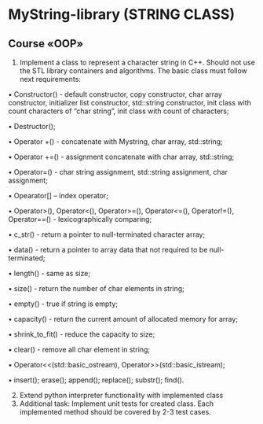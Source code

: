 # MyString-library (STRING CLASS)
## Course «OOP»

1.	Implement a class to represent a character string in C++. Should not use the STL library containers and algorithms. The basic class must follow next requirements:

•	Constructor() - default constructor, copy constructor, char array constructor, initializer list constructor, std::string constructor, init class with count characters of “char string”, init class with count of characters;

•	Destructor();

•	Operator +() - concatenate with Mystring, char array, std::string;

•	Operator +=() - assignment concatenate with char array, std::string;

•	Operator=() - char string assignment, std::string assignment, char assignment;

•	Opearator[] – index operator;

•	Operator>(), Operator<(), Operator>=(), Operator<=(), Operator!=(), Operator==() - lexicographically comparing;

•	c_str() - return a pointer to null-terminated character array;

•	data()	 - return a pointer to array data that not required to be null-terminated;

•	length() 	- same as size;

•	size() - return the number of char elements in string;

•	empty() - true if string is empty;

•	capacity() - return the current amount of allocated memory for array;

•	shrink_to_fit() - reduce the capacity to size;

•	clear() - remove all char element in string;

•	Operator<<(std::basic_ostream), Operator>>(std::basic_istream);

•	insert(); erase(); append(); replace(); substr(); find().

2.	Extend python interpreter functionality with implemented class
3.	Additional task: Implement unit tests for created class. Each implemented method should be covered by 2-3 test cases.
